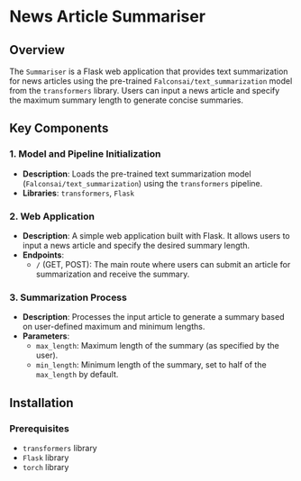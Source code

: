 # News Article Summariser

## Overview
The `Summariser` is a Flask web application that provides text summarization for news articles using the pre-trained `Falconsai/text_summarization` model from the `transformers` library. Users can input a news article and specify the maximum summary length to generate concise summaries.

## Key Components

### 1. Model and Pipeline Initialization
- **Description**: Loads the pre-trained text summarization model (`Falconsai/text_summarization`) using the `transformers` pipeline.
- **Libraries**: `transformers`, `Flask`

### 2. Web Application
- **Description**: A simple web application built with Flask. It allows users to input a news article and specify the desired summary length.
- **Endpoints**:
  - `/` (GET, POST): The main route where users can submit an article for summarization and receive the summary.

### 3. Summarization Process
- **Description**: Processes the input article to generate a summary based on user-defined maximum and minimum lengths.
- **Parameters**:
  - `max_length`: Maximum length of the summary (as specified by the user).
  - `min_length`: Minimum length of the summary, set to half of the `max_length` by default.

## Installation

### Prerequisites
- `transformers` library
- `Flask` library
- `torch` library
